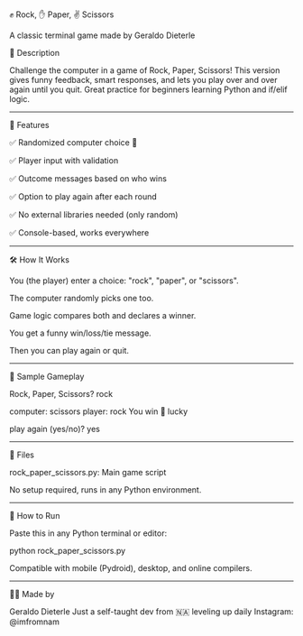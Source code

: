 ✊ Rock, ✋ Paper, ✌️ Scissors

A classic terminal game made by Geraldo Dieterle

📌 Description

Challenge the computer in a game of Rock, Paper, Scissors!
This version gives funny feedback, smart responses, and lets you play over and over again until you quit. Great practice for beginners learning Python and if/elif logic.


---

🧠 Features

✅ Randomized computer choice 🎲

✅ Player input with validation

✅ Outcome messages based on who wins

✅ Option to play again after each round

✅ No external libraries needed (only random)

✅ Console-based, works everywhere



---

🛠️ How It Works

You (the player) enter a choice: "rock", "paper", or "scissors".

The computer randomly picks one too.

Game logic compares both and declares a winner.

You get a funny win/loss/tie message.

Then you can play again or quit.



---

🧪 Sample Gameplay

Rock, Paper, Scissors? rock

computer: scissors
player: rock
You win 😤 lucky

play again (yes/no)? yes


---

📁 Files

rock_paper_scissors.py: Main game script

No setup required, runs in any Python environment.



---

🚀 How to Run

Paste this in any Python terminal or editor:

python rock_paper_scissors.py

Compatible with mobile (Pydroid), desktop, and online compilers.


---

👨‍💻 Made by

Geraldo Dieterle
Just a self-taught dev from 🇳🇦 leveling up daily
Instagram: @imfromnam
